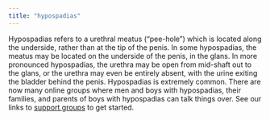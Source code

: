 ```yaml
---
title: "hypospadias"
---
```


Hypospadias refers to a urethral meatus (&#8220;pee-hole&#8221;) which is located along the underside, rather than at the tip of the penis. In some hypospadias, the meatus may be located on the underside of the penis, in the glans. In more pronounced hypospadias, the urethra may be open from mid-shaft out to the glans, or the urethra may even be entirely absent, with the urine exiting the bladder behind the penis. Hypospadias is extremely common. There are now many online groups where men and boys with hypospadias, their families, and parents of boys with hypospadias can talk things over. See our links to [support groups][1] to get started.

 [1]: /support